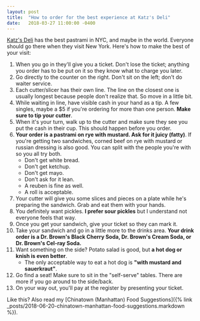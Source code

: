 ```yaml
---
layout: post
title:  "How to order for the best experience at Katz's Deli"
date:   2018-03-27 11:00:00 -0400
---
```


[Katz's Deli](https://www.katzsdelicatessen.com/) has the best pastrami in NYC, and maybe in the world. Everyone should go there when they visit New York. Here's how to make the best of your visit:

1.  When you go in they'll give you a ticket. Don't lose the ticket; anything you order has to be put on it so they know what to charge you later.
1.  Go directly to the counter on the right. Don't sit on the left; don't do waiter service.
1.  Each cutter/slicer has their own line. The line on the closest one is usually longest because people don't realize that. So move in a little bit.
1.  While waiting in line, have visible cash in your hand as a tip. A few singles, maybe a $5 if you're ordering for more than one person. **Make sure to tip your cutter**.
1.  When it's your turn, walk up to the cutter and make sure they see you put the cash in their cup. This should happen before you order.
1.  **Your order is a pastrami on rye with mustard. Ask for it juicy (fatty)**. If you're getting two sandwiches, corned beef on rye with mustard or russian dressing is also good. You can split with the people you're with so you all try both.
    *   Don't get white bread.
    *   Don't get ketchup.
    *   Don't get mayo.
    *   Don't ask for it lean.
    *   A reuben is fine as well.
    *   A roll is acceptable.
1.  Your cutter will give you some slices and pieces on a plate while he's preparing the sandwich. Grab and eat them with your hands.
1.  You definitely want pickles. **I prefer sour pickles** but I understand not everyone feels that way.
1.  Once you get your sandwich, give your ticket so they can mark it.
1.  Take your sandwich and go in a little more to the drinks area. **Your drink order is a Dr. Brown's Black Cherry Soda, Dr. Brown's Cream Soda, or Dr. Brown's Cel-ray Soda.**
1.  Want something on the side? Potato salad is good, but **a hot dog or knish is even better**.
    *   The only acceptable way to eat a hot dog is **"with mustard and sauerkraut"**.
1.  Go find a seat! Make sure to sit in the "self-serve" tables. There are more if you go around to the side/back.
1.  On your way out, you'll pay at the register by presenting your ticket.

Like this? Also read my [Chinatown (Manhattan) Food Suggestions]({% link _posts/2018-06-20-chinatown-manhattan-food-suggestions.markdown %}).
